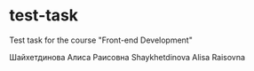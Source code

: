 # test-task
Test task for the course "Front-end Development"  
   
Шайхетдинова Алиса Раисовна
Shaykhetdinova Alisa Raisovna
